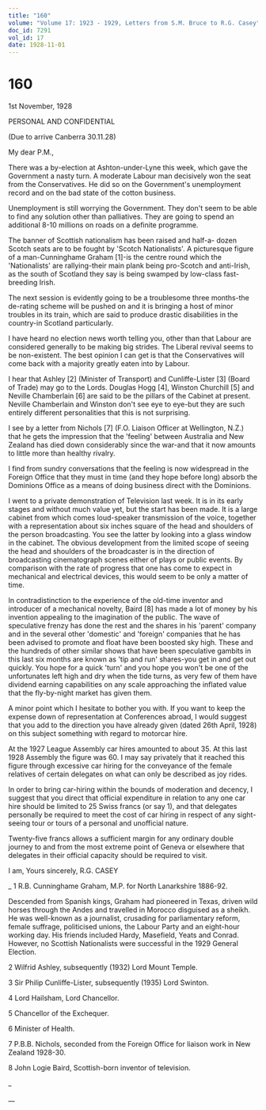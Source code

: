 ```yaml
---
title: "160"
volume: "Volume 17: 1923 - 1929, Letters from S.M. Bruce to R.G. Casey"
doc_id: 7291
vol_id: 17
date: 1928-11-01
---
```


# 160

1st November, 1928

PERSONAL AND CONFIDENTIAL

(Due to arrive Canberra 30.11.28)

My dear P.M.,

There was a by-election at Ashton-under-Lyne this week, which gave the Government a nasty turn. A moderate Labour man decisively won the seat from the Conservatives. He did so on the Government's unemployment record and on the bad state of the cotton business.

Unemployment is still worrying the Government. They don't seem to be able to find any solution other than palliatives. They are going to spend an additional 8-10 millions on roads on a definite programme.

The banner of Scottish nationalism has been raised and half-a- dozen Scotch seats are to be fought by 'Scotch Nationalists'. A picturesque figure of a man-Cunninghame Graham [1]-is the centre round which the 'Nationalists' are rallying-their main plank being pro-Scotch and anti-Irish, as the south of Scotland they say is being swamped by low-class fast-breeding Irish.

The next session is evidently going to be a troublesome three months-the de-rating scheme will be pushed on and it is bringing a host of minor troubles in its train, which are said to produce drastic disabilities in the country-in Scotland particularly.

I have heard no election news worth telling you, other than that Labour are considered generally to be making big strides. The Liberal revival seems to be non-existent. The best opinion I can get is that the Conservatives will come back with a majority greatly eaten into by Labour.

I hear that Ashley [2] (Minister of Transport) and Cunliffe-Lister [3] (Board of Trade) may go to the Lords. Douglas Hogg [4], Winston Churchill [5] and Neville Chamberlain [6] are said to be the pillars of the Cabinet at present. Neville Chamberlain and Winston don't see eye to eye-but they are such entirely different personalities that this is not surprising.

I see by a letter from Nichols [7] (F.O. Liaison Officer at Wellington, N.Z.) that he gets the impression that the 'feeling' between Australia and New Zealand has died down considerably since the war-and that it now amounts to little more than healthy rivalry.

I find from sundry conversations that the feeling is now widespread in the Foreign Office that they must in time (and they hope before long) absorb the Dominions Office as a means of doing business direct with the Dominions.

I went to a private demonstration of Television last week. It is in its early stages and without much value yet, but the start has been made. It is a large cabinet from which comes loud-speaker transmission of the voice, together with a representation about six inches square of the head and shoulders of the person broadcasting. You see the latter by looking into a glass window in the cabinet. The obvious development from the limited scope of seeing the head and shoulders of the broadcaster is in the direction of broadcasting cinematograph scenes either of plays or public events. By comparison with the rate of progress that one has come to expect in mechanical and electrical devices, this would seem to be only a matter of time.

In contradistinction to the experience of the old-time inventor and introducer of a mechanical novelty, Baird [8] has made a lot of money by his invention appealing to the imagination of the public. The wave of speculative frenzy has done the rest and the shares in his 'parent' company and in the several other 'domestic' and 'foreign' companies that he has been advised to promote and float have been boosted sky high. These and the hundreds of other similar shows that have been speculative gambits in this last six months are known as 'tip and run' shares-you get in and get out quickly. You hope for a quick 'turn' and you hope you won't be one of the unfortunates left high and dry when the tide turns, as very few of them have dividend earning capabilities on any scale approaching the inflated value that the fly-by-night market has given them.

A minor point which I hesitate to bother you with. If you want to keep the expense down of representation at Conferences abroad, I would suggest that you add to the direction you have already given (dated 26th April, 1928) on this subject something with regard to motorcar hire.

At the 1927 League Assembly car hires amounted to about 35. At this last 1928 Assembly the figure was 60. I may say privately that it reached this figure through excessive car hiring for the conveyance of the female relatives of certain delegates on what can only be described as joy rides.

In order to bring car-hiring within the bounds of moderation and decency, I suggest that you direct that official expenditure in relation to any one car hire should be limited to 25 Swiss francs (or say 1), and that delegates personally be required to meet the cost of car hiring in respect of any sight-seeing tour or tours of a personal and unofficial nature.

Twenty-five francs allows a sufficient margin for any ordinary double journey to and from the most extreme point of Geneva or elsewhere that delegates in their official capacity should be required to visit.

I am, Yours sincerely, R.G. CASEY 

_ 1 R.B. Cunninghame Graham, M.P. for North Lanarkshire 1886-92.

Descended from Spanish kings, Graham had pioneered in Texas, driven wild horses through the Andes and travelled in Morocco disguised as a sheikh. He was well-known as a journalist, crusading for parliamentary reform, female suffrage, politicised unions, the Labour Party and an eight-hour working day. His friends included Hardy, Masefield, Yeats and Conrad. However, no Scottish Nationalists were successful in the 1929 General Election.

2 Wilfrid Ashley, subsequently (1932) Lord Mount Temple.

3 Sir Philip Cunliffe-Lister, subsequently (1935) Lord Swinton.

4 Lord Hailsham, Lord Chancellor.

5 Chancellor of the Exchequer.

6 Minister of Health.

7 P.B.B. Nichols, seconded from the Foreign Office for liaison work in New Zealand 1928-30.

8 John Logie Baird, Scottish-born inventor of television.

_

__
